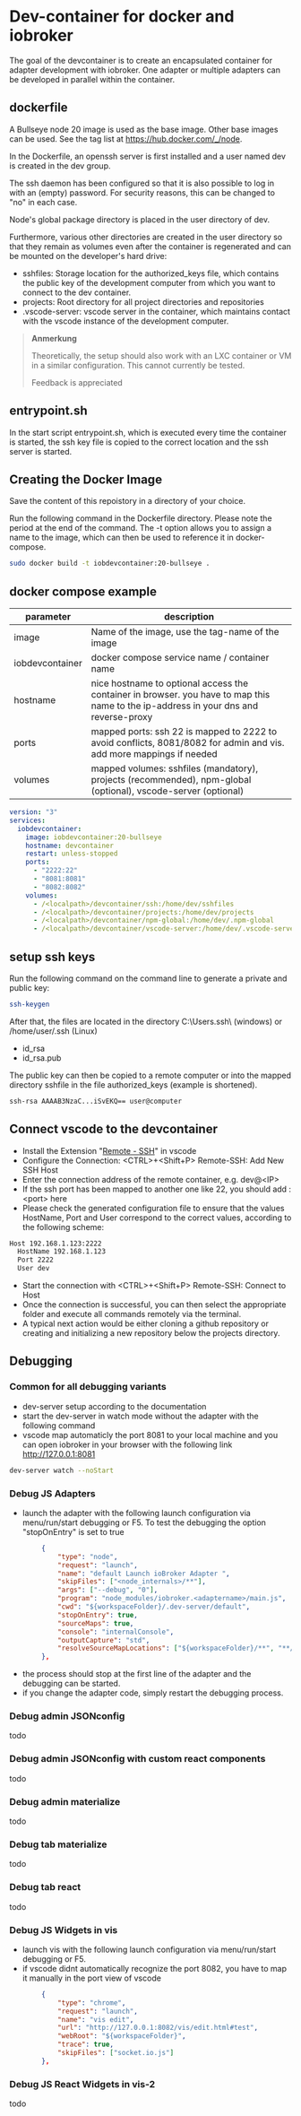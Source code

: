 # Dev-container for docker and iobroker

The goal of the devcontainer is to create an encapsulated container for adapter development with iobroker. One adapter or multiple adapters can be developed in parallel within the container.

## dockerfile

A Bullseye node 20 image is used as the base image. Other base images can be used. See the tag list at <https://hub.docker.com/_/node>.

In the Dockerfile, an openssh server is first installed and a user named dev is created in the dev group.

The ssh daemon has been configured so that it is also possible to log in with an (empty) password. For security reasons, this can be changed to "no" in each case.

Node's global package directory is placed in the user directory of dev.

Furthermore, various other directories are created in the user directory so that they remain as volumes even after the container is regenerated and can be mounted on the developer's hard drive:

- sshfiles: Storage location for the authorized_keys file, which contains the public key of the development computer from which you want to connect to the dev container.
- projects: Root directory for all project directories and repositories
- .vscode-server: vscode server in the container, which maintains contact with the vscode instance of the development computer.

> **Anmerkung**
>
> Theoretically, the setup should also work with an LXC container or VM in a similar configuration. This cannot currently be tested.
>
> Feedback is appreciated

## entrypoint.sh

In the start script entrypoint.sh, which is executed every time the container is started, the ssh key file is copied to the correct location and the ssh server is started.

## Creating the Docker Image

Save the content of this repoistory in a directory of your choice.

Run the following command in the Dockerfile directory.
Please note the period at the end of the command.
The -t option allows you to assign a name to the image, which can then be used to reference it in docker-compose.

```bash
sudo docker build -t iobdevcontainer:20-bullseye .
```

## docker compose example

| parameter       | description                                                                                                                          |
| --------------- | ------------------------------------------------------------------------------------------------------------------------------------ |
| image           | Name of the image, use the tag-name of the image                                                                                     |
| iobdevcontainer | docker compose service name / container name                                                                                         |
| hostname        | nice hostname to optional access the container in browser. you have to map this name to the ip-address in your dns and reverse-proxy |
| ports           | mapped ports: ssh 22 is mapped to 2222 to avoid conflicts, 8081/8082 for admin and vis. add more mappings if needed                  |
| volumes         | mapped volumes: sshfiles (mandatory), projects (recommended), npm-global (optional), vscode-server (optional)                        |

```yaml
version: "3"
services:
  iobdevcontainer:
    image: iobdevcontainer:20-bullseye
    hostname: devcontainer
    restart: unless-stopped
    ports:
      - "2222:22"
      - "8081:8081"
      - "8082:8082"
    volumes:
      - /<localpath>/devcontainer/ssh:/home/dev/sshfiles
      - /<localpath>/devcontainer/projects:/home/dev/projects
      - /<localpath>/devcontainer/npm-global:/home/dev/.npm-global
      - /<localpath>/devcontainer/vscode-server:/home/dev/.vscode-server
```

## setup ssh keys

Run the following command on the command line to generate a private and public key:

```bash
ssh-keygen
```

After that, the files are located in the directory C:\Users\.ssh\ (windows) or /home/user/.ssh (Linux)

- id_rsa
- id_rsa.pub

The public key can then be copied to a remote computer or into the mapped directory sshfile in the file authorized_keys (example is shortened).

```bash
ssh-rsa AAAAB3NzaC...iSvEKQ== user@computer
```

## Connect vscode to the devcontainer

- Install the Extension "[Remote - SSH](https://marketplace.visualstudio.com/items?itemName=ms-vscode-remote.remote-ssh)" in vscode
- Configure the Connection: \<CTRL\>+\<Shift+P\> Remote-SSH: Add New SSH Host
- Enter the connection address of the remote container, e.g. dev@\<IP\>
- If the ssh port has been mapped to another one like 22, you should add :\<port\> here
- Please check the generated configuration file to ensure that the values ​​HostName, Port and User correspond to the correct values, according to the following scheme:

```bash
Host 192.168.1.123:2222
  HostName 192.168.1.123
  Port 2222
  User dev
```

- Start the connection with \<CTRL\>+\<Shift+P\> Remote-SSH: Connect to Host
- Once the connection is successful, you can then select the appropriate folder and execute all commands remotely via the terminal.
- A typical next action would be either cloning a github repository or creating and initializing a new repository below the projects directory.

## Debugging

### Common for all debugging variants

- dev-server setup according to the documentation
- start the dev-server in watch mode without the adapter with the following command
- vscode map automaticly the port 8081 to your local machine and you can open iobroker in your browser with the following link http://127.0.0.1:8081

```bash
dev-server watch --noStart
```

### Debug JS Adapters

- launch the adapter with the following launch configuration via menu/run/start debugging or F5. To test the debugging the option "stopOnEntry" is set to true

```json
        {
            "type": "node",
            "request": "launch",
            "name": "default Launch ioBroker Adapter ",
            "skipFiles": ["<node_internals>/**"],
            "args": ["--debug", "0"],
            "program": "node_modules/iobroker.<adaptername>/main.js",
            "cwd": "${workspaceFolder}/.dev-server/default",
            "stopOnEntry": true,
            "sourceMaps": true,
            "console": "internalConsole",
            "outputCapture": "std",
            "resolveSourceMapLocations": ["${workspaceFolder}/**", "**/node_modules/**"]
        },
```

- the process should stop at the first line of the adapter and the debugging can be started.
- if you change the adapter code, simply restart the debugging process.

### Debug admin JSONconfig

todo

### Debug admin JSONconfig with custom react components

todo

### Debug admin materialize

todo

### Debug tab materialize

todo

### Debug tab react

todo

### Debug JS Widgets in vis

- launch vis with the following launch configuration via menu/run/start debugging or F5.
- if vscode didnt automatically recognize the port 8082, you have to map it manually in the port view of vscode

```json
        {
            "type": "chrome",
            "request": "launch",
            "name": "vis edit",
            "url": "http://127.0.0.1:8082/vis/edit.html#test",
            "webRoot": "${workspaceFolder}",
            "trace": true,
            "skipFiles": ["socket.io.js"]
        },
```

### Debug JS React Widgets in vis-2

todo
